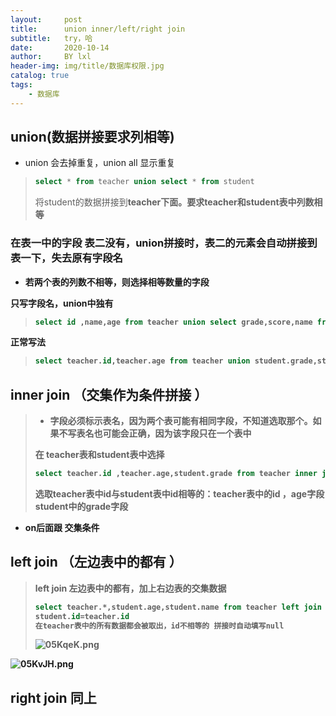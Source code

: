```yaml
---
layout:     post
title:      union inner/left/right join
subtitle:   try，哈
date:       2020-10-14
author:     BY lxl
header-img: img/title/数据库权限.jpg
catalog: true
tags:
    - 数据库
---
```




##  union(数据拼接要求列相等)

- union 会去掉重复，union all 显示重复

>```sql
>select * from teacher union select * from student
>```
>
>将student的数据拼接到<strong>teacher<strong>下面。要求teacher和student表中列数相等

### 在表一中的字段 表二没有，union拼接时，表二的元素会自动拼接到表一下，失去原有字段名



- 若两个表的列数不相等，则选择相等数量的字段

只写字段名，union中独有

>```sql
>select id ,name,age from teacher union select grade,score,name from student
>```

正常写法

>```sql
>select teacher.id,teacher.age from teacher union student.grade,student.age from student;
>```

##  inner join （交集作为条件拼接 ）

>- 字段必须标示表名，因为两个表可能有相同字段，不知道选取那个。如果不写表名也可能会正确，因为该字段只在一个表中
>
>在 teacher表和student表中选择
>
>```sql
>select teacher.id ,teacher.age,student.grade from teacher inner join student on teacher.id=student.id
>```
>
>选取teacher表中id与student表中id相等的：teacher表中的id ，age字段student中的grade字段 

- on后面跟 交集条件

##  left join （左边表中的都有 ）

>left join 左边表中的都有，加上右边表的交集数据
>
>```sql
>select teacher.*,student.age,student.name from teacher left join student on 
>student.id=teacher.id
>在teacher表中的所有数据都会被取出，id不相等的 拼接时自动填写null
>```
>
>![05KqeK.png](https://s1.ax1x.com/2020/10/14/05KqeK.png)

![05KvJH.png](https://s1.ax1x.com/2020/10/14/05KvJH.png)

##  right join 同上